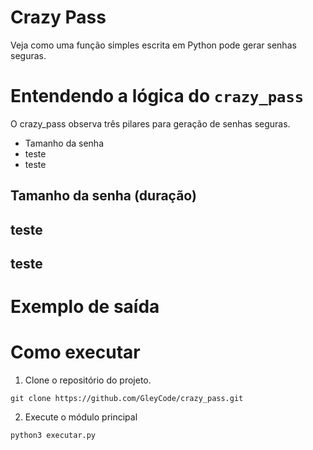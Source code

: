 # Crazy Pass
Veja como uma função simples escrita em Python pode gerar senhas seguras.

# Entendendo a lógica do `crazy_pass`
O crazy_pass observa três pilares para geração de senhas seguras.

* Tamanho da senha
* teste
* teste

## Tamanho da senha (duração)
## teste
## teste

# Exemplo de saída

# Como executar

1. Clone o repositório do projeto.
~~~shell
git clone https://github.com/GleyCode/crazy_pass.git
~~~
2. Execute o módulo principal
~~~shell
python3 executar.py
~~~
